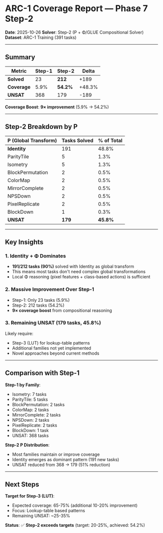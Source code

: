 # ARC-1 Coverage Report — Phase 7 Step-2

**Date**: 2025-10-26
**Solver**: Step-2 (P + Φ/GLUE Compositional Solver)
**Dataset**: ARC-1 Training (391 tasks)

---

## Summary

| Metric | Step-1 | Step-2 | Delta |
|--------|--------|--------|-------|
| **Solved** | 23 | **212** | +189 |
| **Coverage** | 5.9% | **54.2%** | +48.3% |
| **UNSAT** | 368 | 179 | -189 |

**Coverage Boost**: **9× improvement** (5.9% → 54.2%)

---

## Step-2 Breakdown by P

| P (Global Transform) | Tasks Solved | % of Total |
|---------------------|--------------|------------|
| **Identity** | 191 | 48.8% |
| ParityTile | 5 | 1.3% |
| Isometry | 5 | 1.3% |
| BlockPermutation | 2 | 0.5% |
| ColorMap | 2 | 0.5% |
| MirrorComplete | 2 | 0.5% |
| NPSDown | 2 | 0.5% |
| PixelReplicate | 2 | 0.5% |
| BlockDown | 1 | 0.3% |
| **UNSAT** | **179** | **45.8%** |

---

## Key Insights

### 1. Identity + Φ Dominates
- **191/212 tasks (90%)** solved with Identity as global transform
- This means most tasks don't need complex global transformations
- Local Φ reasoning (pixel features + class-based actions) is sufficient

### 2. Massive Improvement Over Step-1
- Step-1: Only 23 tasks (5.9%)
- Step-2: 212 tasks (54.2%)
- **9× coverage boost** from compositional reasoning

### 3. Remaining UNSAT (179 tasks, 45.8%)
Likely require:
- Step-3 (LUT) for lookup-table patterns
- Additional families not yet implemented
- Novel approaches beyond current methods

---

## Comparison with Step-1

**Step-1 by Family**:
- Isometry: 7 tasks
- ParityTile: 5 tasks
- BlockPermutation: 2 tasks
- ColorMap: 2 tasks
- MirrorComplete: 2 tasks
- NPSDown: 2 tasks
- PixelReplicate: 2 tasks
- BlockDown: 1 task
- UNSAT: 368 tasks

**Step-2 P Distribution**:
- Most families maintain or improve coverage
- Identity emerges as dominant pattern (191 new tasks)
- UNSAT reduced from 368 → 179 (51% reduction)

---

## Next Steps

**Target for Step-3 (LUT)**:
- Expected coverage: 65-75% (additional 10-20% improvement)
- Focus: Lookup-table based patterns
- Remaining UNSAT: ~25-35%

**Status**: ✅ **Step-2 exceeds targets** (target: 20-25%, achieved: 54.2%)
